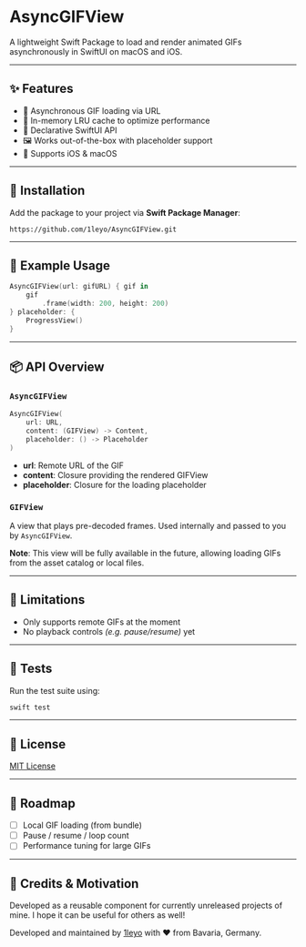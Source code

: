 # AsyncGIFView
A lightweight Swift Package to load and render animated GIFs asynchronously in SwiftUI on macOS and iOS.

---

## ✨ Features

- 🔁 Asynchronous GIF loading via URL
- 🧠 In-memory LRU cache to optimize performance
- 🧱 Declarative SwiftUI API
- 🖼️ Works out-of-the-box with placeholder support
- 🍎 Supports iOS & macOS

---

## 🚀 Installation

Add the package to your project via **Swift Package Manager**:

```
https://github.com/1leyo/AsyncGIFView.git
```

---

## 🧪 Example Usage

```swift
AsyncGIFView(url: gifURL) { gif in
    gif
        .frame(width: 200, height: 200)
} placeholder: {
    ProgressView()
}
```

---

## 📦 API Overview

### `AsyncGIFView`

```swift
AsyncGIFView(
    url: URL,
    content: (GIFView) -> Content,
    placeholder: () -> Placeholder
)
```

- **url**: Remote URL of the GIF
- **content**: Closure providing the rendered GIFView
- **placeholder**: Closure for the loading placeholder

### `GIFView`

A view that plays pre-decoded frames. Used internally and passed to you by `AsyncGIFView`.

**Note**: This view will be fully available in the future, allowing loading GIFs from the asset catalog or local files.

---

## 🧹 Limitations

- Only supports remote GIFs at the moment
- No playback controls _(e.g. pause/resume)_ yet

---

## 🧪 Tests

Run the test suite using:

```bash
swift test
```

---

## 📄 License

[MIT License](./LICENSE.md)

---

## 🔮 Roadmap

- [ ] Local GIF loading (from bundle)
- [ ] Pause / resume / loop count
- [ ] Performance tuning for large GIFs

---

## 🙌 Credits & Motivation

Developed as a reusable component for currently unreleased projects of mine. I hope it can be useful for others as well!

Developed and maintained by [1leyo](https://leyo.dev) with ❤️ from Bavaria, Germany.
